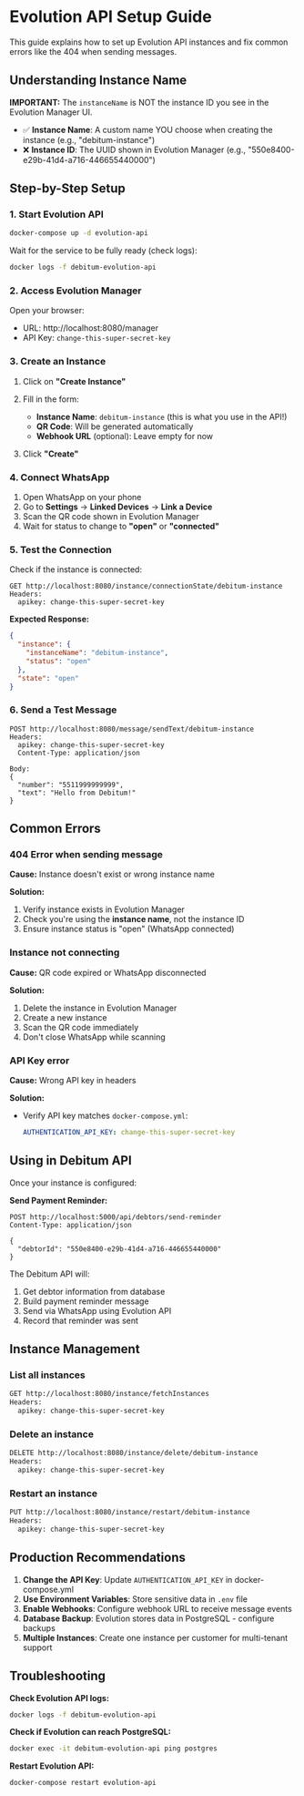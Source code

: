 # Evolution API Setup Guide

This guide explains how to set up Evolution API instances and fix common errors like the 404 when sending messages.

## Understanding Instance Name

**IMPORTANT:** The `instanceName` is NOT the instance ID you see in the Evolution Manager UI.

- ✅ **Instance Name**: A custom name YOU choose when creating the instance (e.g., "debitum-instance")
- ❌ **Instance ID**: The UUID shown in Evolution Manager (e.g., "550e8400-e29b-41d4-a716-446655440000")

## Step-by-Step Setup

### 1. Start Evolution API

```bash
docker-compose up -d evolution-api
```

Wait for the service to be fully ready (check logs):
```bash
docker logs -f debitum-evolution-api
```

### 2. Access Evolution Manager

Open your browser:
- URL: http://localhost:8080/manager
- API Key: `change-this-super-secret-key`

### 3. Create an Instance

1. Click on **"Create Instance"**
2. Fill in the form:
   - **Instance Name**: `debitum-instance` (this is what you use in the API!)
   - **QR Code**: Will be generated automatically
   - **Webhook URL** (optional): Leave empty for now

3. Click **"Create"**

### 4. Connect WhatsApp

1. Open WhatsApp on your phone
2. Go to **Settings** → **Linked Devices** → **Link a Device**
3. Scan the QR code shown in Evolution Manager
4. Wait for status to change to **"open"** or **"connected"**

### 5. Test the Connection

Check if the instance is connected:

```http
GET http://localhost:8080/instance/connectionState/debitum-instance
Headers:
  apikey: change-this-super-secret-key
```

**Expected Response:**
```json
{
  "instance": {
    "instanceName": "debitum-instance",
    "status": "open"
  },
  "state": "open"
}
```

### 6. Send a Test Message

```http
POST http://localhost:8080/message/sendText/debitum-instance
Headers:
  apikey: change-this-super-secret-key
  Content-Type: application/json

Body:
{
  "number": "5511999999999",
  "text": "Hello from Debitum!"
}
```

## Common Errors

### 404 Error when sending message

**Cause:** Instance doesn't exist or wrong instance name

**Solution:**
1. Verify instance exists in Evolution Manager
2. Check you're using the **instance name**, not the instance ID
3. Ensure instance status is "open" (WhatsApp connected)

### Instance not connecting

**Cause:** QR code expired or WhatsApp disconnected

**Solution:**
1. Delete the instance in Evolution Manager
2. Create a new instance
3. Scan the QR code immediately
4. Don't close WhatsApp while scanning

### API Key error

**Cause:** Wrong API key in headers

**Solution:**
- Verify API key matches `docker-compose.yml`:
  ```yaml
  AUTHENTICATION_API_KEY: change-this-super-secret-key
  ```

## Using in Debitum API

Once your instance is configured:

**Send Payment Reminder:**
```http
POST http://localhost:5000/api/debtors/send-reminder
Content-Type: application/json

{
  "debtorId": "550e8400-e29b-41d4-a716-446655440000"
}
```

The Debitum API will:
1. Get debtor information from database
2. Build payment reminder message
3. Send via WhatsApp using Evolution API
4. Record that reminder was sent

## Instance Management

### List all instances

```bash
GET http://localhost:8080/instance/fetchInstances
Headers:
  apikey: change-this-super-secret-key
```

### Delete an instance

```bash
DELETE http://localhost:8080/instance/delete/debitum-instance
Headers:
  apikey: change-this-super-secret-key
```

### Restart an instance

```bash
PUT http://localhost:8080/instance/restart/debitum-instance
Headers:
  apikey: change-this-super-secret-key
```

## Production Recommendations

1. **Change the API Key**: Update `AUTHENTICATION_API_KEY` in docker-compose.yml
2. **Use Environment Variables**: Store sensitive data in `.env` file
3. **Enable Webhooks**: Configure webhook URL to receive message events
4. **Database Backup**: Evolution stores data in PostgreSQL - configure backups
5. **Multiple Instances**: Create one instance per customer for multi-tenant support

## Troubleshooting

**Check Evolution API logs:**
```bash
docker logs -f debitum-evolution-api
```

**Check if Evolution can reach PostgreSQL:**
```bash
docker exec -it debitum-evolution-api ping postgres
```

**Restart Evolution API:**
```bash
docker-compose restart evolution-api
```
